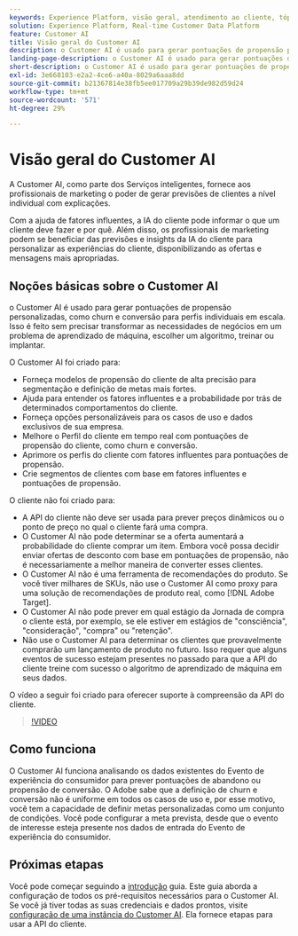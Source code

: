 ```yaml
---
keywords: Experience Platform, visão geral, atendimento ao cliente, tópicos populares, visão geral do atendimento ao cliente
solution: Experience Platform, Real-time Customer Data Platform
feature: Customer AI
title: Visão geral do Customer AI
description: o Customer AI é usado para gerar pontuações de propensão personalizadas, como churn e conversão para perfis individuais em escala. Isso é feito sem precisar transformar as necessidades de negócios em um problema de aprendizado de máquina, escolher um algoritmo, treinar ou implantar.
landing-page-description: o Customer AI é usado para gerar pontuações de propensão personalizadas, como churn e conversão para perfis individuais em escala.
short-description: o Customer AI é usado para gerar pontuações de propensão personalizadas, como churn e conversão para perfis individuais em escala.
exl-id: 3e668103-e2a2-4ce6-a40a-8029a6aaa8dd
source-git-commit: b21367814e38fb5ee017709a29b39de982d59d24
workflow-type: tm+mt
source-wordcount: '571'
ht-degree: 29%

---
```



# Visão geral do Customer AI

A Customer AI, como parte dos Serviços inteligentes, fornece aos profissionais de marketing o poder de gerar previsões de clientes a nível individual com explicações.

Com a ajuda de fatores influentes, a IA do cliente pode informar o que um cliente deve fazer e por quê. Além disso, os profissionais de marketing podem se beneficiar das previsões e insights da IA do cliente para personalizar as experiências do cliente, disponibilizando as ofertas e mensagens mais apropriadas.

## Noções básicas sobre o Customer AI

o Customer AI é usado para gerar pontuações de propensão personalizadas, como churn e conversão para perfis individuais em escala. Isso é feito sem precisar transformar as necessidades de negócios em um problema de aprendizado de máquina, escolher um algoritmo, treinar ou implantar.

O Customer AI foi criado para:

- Forneça modelos de propensão do cliente de alta precisão para segmentação e definição de metas mais fortes.
- Ajuda para entender os fatores influentes e a probabilidade por trás de determinados comportamentos do cliente.
- Forneça opções personalizáveis para os casos de uso e dados exclusivos de sua empresa.
- Melhore o Perfil do cliente em tempo real com pontuações de propensão do cliente, como churn e conversão.
- Aprimore os perfis do cliente com fatores influentes para pontuações de propensão.
- Crie segmentos de clientes com base em fatores influentes e pontuações de propensão.

O cliente não foi criado para:

- A API do cliente não deve ser usada para prever preços dinâmicos ou o ponto de preço no qual o cliente fará uma compra.
- O Customer AI não pode determinar se a oferta aumentará a probabilidade do cliente comprar um item. Embora você possa decidir enviar ofertas de desconto com base em pontuações de propensão, não é necessariamente a melhor maneira de converter esses clientes.
- O Customer AI não é uma ferramenta de recomendações do produto. Se você tiver milhares de SKUs, não use o Customer AI como proxy para uma solução de recomendações de produto real, como [!DNL Adobe Target].
- O Customer AI não pode prever em qual estágio da Jornada de compra o cliente está, por exemplo, se ele estiver em estágios de &quot;consciência&quot;, &quot;consideração&quot;, &quot;compra&quot; ou &quot;retenção&quot;.
- Não use o Customer AI para determinar os clientes que provavelmente comprarão um lançamento de produto no futuro. Isso requer que alguns eventos de sucesso estejam presentes no passado para que a API do cliente treine com sucesso o algoritmo de aprendizado de máquina em seus dados.

O vídeo a seguir foi criado para oferecer suporte à compreensão da API do cliente.

>[!VIDEO](https://video.tv.adobe.com/v/32664?learn=on&quality=12)

## Como funciona

O Customer AI funciona analisando os dados existentes do Evento de experiência do consumidor para prever pontuações de abandono ou propensão de conversão. O Adobe sabe que a definição de churn e conversão não é uniforme em todos os casos de uso e, por esse motivo, você tem a capacidade de definir metas personalizadas como um conjunto de condições. Você pode configurar a meta prevista, desde que o evento de interesse esteja presente nos dados de entrada do Evento de experiência do consumidor.

## Próximas etapas

Você pode começar seguindo a [introdução](./getting-started.md) guia. Este guia aborda a configuração de todos os pré-requisitos necessários para o Customer AI. Se você já tiver todas as suas credenciais e dados prontos, visite  [configuração de uma instância do Customer AI](./user-guide/configure.md). Ela fornece etapas para usar a API do cliente.
